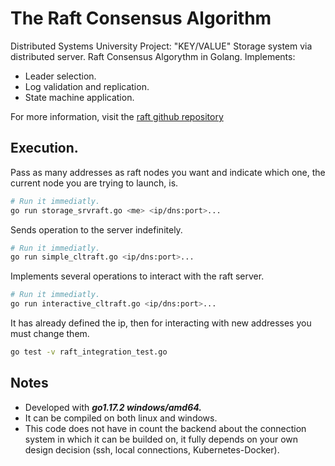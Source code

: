 # The Raft Consensus Algorithm
Distributed Systems University Project: "KEY/VALUE" Storage system via distributed server. Raft Consensus Algorythm in Golang. Implements:
- Leader selection.
- Log validation and replication.
- State machine application.

For more information, visit the [raft github repository]

## Execution.
Pass as many addresses as raft nodes you want and indicate which one, the current node you are trying to launch, is.
```bash
# Run it immediatly.
go run storage_srvraft.go <me> <ip/dns:port>...
```

Sends operation to the server indefinitely.
```bash
# Run it immediatly.
go run simple_cltraft.go <ip/dns:port>...
```

Implements several operations to interact with the raft server.
```bash
# Run it immediatly.
go run interactive_cltraft.go <ip/dns:port>...
```

It has already defined the ip, then for interacting with new addresses you must change them.
```bash
go test -v raft_integration_test.go 
```

## Notes
- Developed with ***go1.17.2 windows/amd64.***
- It can be compiled on both linux and windows. 
- This code does not have in count the backend about the connection system in which it can be builded on, it fully depends on your own design decision (ssh, local connections, Kubernetes-Docker).

[raft github repository]: https://raft.github.io
[the operation struct]:https://github.com/ddevigner/raft-go/blob/main/internal/raft/raft.go#L84-L88
